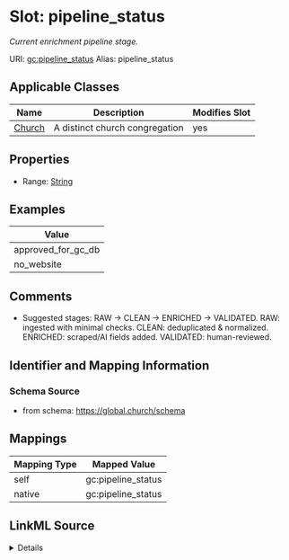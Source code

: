 

# Slot: pipeline_status 


_Current enrichment pipeline stage._





URI: [gc:pipeline_status](https://global.church/schema/pipeline_status)
Alias: pipeline_status

<!-- no inheritance hierarchy -->





## Applicable Classes

| Name | Description | Modifies Slot |
| --- | --- | --- |
| [Church](Church.md) | A distinct church congregation |  yes  |







## Properties

* Range: [String](String.md)






## Examples

| Value |
| --- |
| approved_for_gc_db |
| no_website |

## Comments

* Suggested stages: RAW → CLEAN → ENRICHED → VALIDATED.
RAW: ingested with minimal checks.
CLEAN: deduplicated & normalized.
ENRICHED: scraped/AI fields added.
VALIDATED: human-reviewed.


## Identifier and Mapping Information







### Schema Source


* from schema: https://global.church/schema




## Mappings

| Mapping Type | Mapped Value |
| ---  | ---  |
| self | gc:pipeline_status |
| native | gc:pipeline_status |




## LinkML Source

<details>
```yaml
name: pipeline_status
description: Current enrichment pipeline stage.
comments:
- 'Suggested stages: RAW → CLEAN → ENRICHED → VALIDATED.

  RAW: ingested with minimal checks.

  CLEAN: deduplicated & normalized.

  ENRICHED: scraped/AI fields added.

  VALIDATED: human-reviewed.

  '
examples:
- value: approved_for_gc_db
  description: Approved for Global.Church database.
- value: no_website
  description: Entity lacks a website.
in_subset:
- internal
from_schema: https://global.church/schema
rank: 1000
alias: pipeline_status
domain_of:
- Church
range: string

```
</details>
